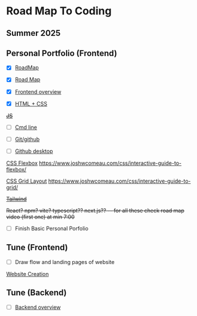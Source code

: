 # Road Map To Coding
## Summer 2025

## Personal Portfolio (Frontend)

- [X] [RoadMap](https://www.youtube.com/watch?v=lQrcQ3e4mkA)
- [X] [Road Map](https://roadmap.sh/frontend?r=frontend-beginner)


- [X] [Frontend overview](https://www.youtube.com/watch?v=WG5ikvJ2TKA)

- [X] [HTML + CSS](https://www.youtube.com/watch?v=G3e-cpL7ofc)

~~[JS](https://www.youtube.com/watch?v=PkZNo7MFNFg)~~


- [ ] [Cmd line](https://www.youtube.com/watch?v=uwAqEzhyjtw)

- [ ] [Git/github](https://www.youtube.com/watch?v=tRZGeaHPoaw)

- [ ] [Github desktop](https://www.youtube.com/watch?v=8Dd7KRpKeaE)

[CSS Flexbox](https://css-tricks.com/snippets/css/a-guide-to-flexbox/)
https://www.joshwcomeau.com/css/interactive-guide-to-flexbox/

[CSS Grid Layout](https://css-tricks.com/snippets/css/complete-guide-grid/)
https://www.joshwcomeau.com/css/interactive-guide-to-grid/

~~[Tailwind](https://www.youtube.com/watch?v=6biMWgD6_JY)~~

~~React?
npm?
vite?
typescript??
next.js??  -- for all these check road map video (first one) at min 7:00~~

- [ ] Finish Basic Personal Porfolio

## Tune (Frontend)
- [ ] Draw flow and landing pages of website

[Website Creation](https://www.youtube.com/watch?v=krfUjg0S2uI)

## Tune (Backend)
- [ ] [Backend overview](https://www.youtube.com/watch?v=XBu54nfzxAQ)





